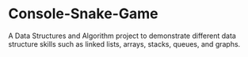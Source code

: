 # Console-Snake-Game
A Data Structures and Algorithm project to demonstrate different data structure skills such as linked lists, arrays, stacks, queues, and graphs.
